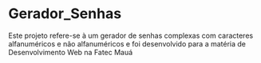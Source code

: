 # Gerador_Senhas
Este projeto refere-se à um gerador de senhas complexas com caracteres alfanuméricos e não alfanuméricos e foi desenvolvido para a matéria de Desenvolvimento Web na Fatec Mauá
